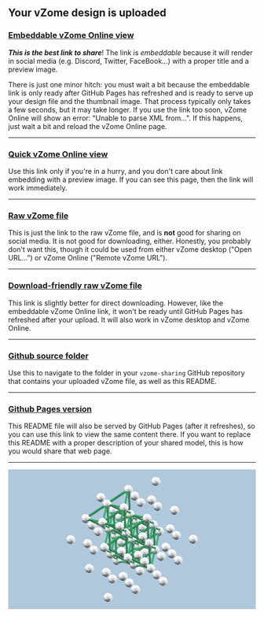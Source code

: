 ## Your vZome design is uploaded

### [Embeddable vZome Online view][embed]

***This is the best link to share***!  The link is *embeddable* because it will render in social media (e.g. Discord, Twitter, FaceBook...) with a proper title and a preview image.

There is just one minor hitch: you must wait a bit because the embeddable link is only 
ready after GitHub Pages has refreshed and is ready to serve up
your design file and the thumbnail image.
That process typically only takes a few seconds, but it may take longer.
If you use the link too soon, vZome Online will show an error: "Unable to parse XML from...".
If this happens, just wait a bit and reload the vZome Online page.

---

### [Quick vZome Online view][quick]

Use this link only if you're in a hurry, and you don't care about link embedding with a preview image.  If you can see this page, then the link will work immediately.

---

### [Raw vZome file][raw]

This is just the link to the raw vZome file, and is **not** good for
sharing on social media.
It is not good for downloading, either.
Honestly, you probably don't want this, though it could be used from either
vZome desktop ("Open URL...") or vZome Online ("Remote vZome URL").

---

### [Download-friendly raw vZome file][rawPages]

This link is slightly better for direct downloading.
However, like the embeddable vZome Online link, it won't be ready until
GitHub Pages has refreshed after your upload.
It will also work in vZome desktop and vZome Online.

---

### [Github source folder][source]

Use this to navigate to the folder in your `vzome-sharing` GitHub repository
that contains your uploaded vZome file, as well as this README.

---

### [Github Pages version][pages]

This README file will also be served by GitHub Pages (after it refreshes),
so you can use this link to view the same content there.
If you want to replace this README with a proper description of your shared model,
this is how you would share that web page.

---

![Image](<fcc_lattice.png>)


[quick]: <https://vzome.com/app/?url=https://raw.githubusercontent.com/nanma80/vzome-sharing/main/2021/07/02/11-15-29-fcc_lattice/fcc_lattice.vZome>
[embed]: <https://vzome.com/app/embed.py?url=https://www.nan.ma/vzome-sharing/2021/07/02/11-15-29-fcc_lattice/fcc_lattice.vZome>
[source]: <https://github.com/nanma80/vzome-sharing/tree/main/2021/07/02/11-15-29-fcc_lattice/>
[pages]: <https://www.nan.ma/vzome-sharing/2021/07/02/11-15-29-fcc_lattice/>
[raw]: <https://raw.githubusercontent.com/nanma80/vzome-sharing/main/2021/07/02/11-15-29-fcc_lattice/fcc_lattice.vZome>
[rawPages]: <https://www.nan.ma/vzome-sharing/2021/07/02/11-15-29-fcc_lattice/fcc_lattice.vZome>
